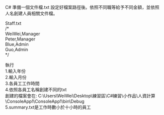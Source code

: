 C# 準備一個文件檔.txt 設定好檔案路徑後。依照不同職等給予不同金額，並依照人名創建人員相關文件檔。  

Staff.txt  
/*  
WeiWei,Manager  
Peter,Manager  
Blue,Admin  
Guo,Admin  
*/

執行  
1.輸入年份  
2.輸入月份  
3.各員工工作時間  
4.依照各員工名稱創建不同的txt  
創建的檔案會在: C:\Users\WeiWei\Desktop\練習區\C#練習\小作品\人資計算\ConsoleApp1\ConsoleApp1\bin\Debug  
5.summary.txt是工作時數小於十小時的員工
